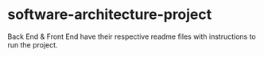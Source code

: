 # software-architecture-project
Back End & Front End have their respective readme files with instructions to run the project.
